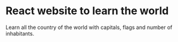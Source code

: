 # React website to learn the world
Learn all the country of the world with capitals, flags and number of inhabitants.
